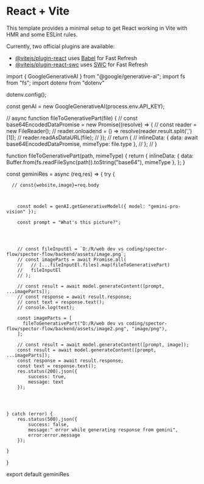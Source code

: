 # React + Vite

This template provides a minimal setup to get React working in Vite with HMR and some ESLint rules.

Currently, two official plugins are available:

- [@vitejs/plugin-react](https://github.com/vitejs/vite-plugin-react/blob/main/packages/plugin-react/README.md) uses [Babel](https://babeljs.io/) for Fast Refresh
- [@vitejs/plugin-react-swc](https://github.com/vitejs/vite-plugin-react-swc) uses [SWC](https://swc.rs/) for Fast Refresh








import { GoogleGenerativeAI } from "@google/generative-ai";
import fs from "fs";
import dotenv from "dotenv"



dotenv.config();

const genAI = new GoogleGenerativeAI(process.env.API_KEY);




// async function fileToGenerativePart(file) {
//   const base64EncodedDataPromise = new Promise((resolve) => {
//     const reader = new FileReader();
//     reader.onloadend = () => resolve(reader.result.split(',')[1]);
//     reader.readAsDataURL(file);
//   });
//   return {
//     inlineData: { data: await base64EncodedDataPromise, mimeType: file.type },
//   };
// }




function fileToGenerativePart(path, mimeType) {
  return {
    inlineData: {
      data: Buffer.from(fs.readFileSync(path)).toString("base64"),
      mimeType
    },
  };
}

  

const geminiRes = async (req,res) => {
    try {
      
      // const{website,image}=req.body
        
        
      
        const model = genAI.getGenerativeModel({ model: "gemini-pro-vision" });

        const prompt = "What's this picture?";




        // const fileInputEl = `D:/R/web dev vs coding/spector-flow/spector-flow/backend/assets/image.png`;
        // const imageParts = await Promise.all(
        //   // [...fileInputEl.files].map(fileToGenerativePart)
        //   fileInputEl
        // );
      
        // const result = await model.generateContent([prompt, ...imageParts]);
        // const response = await result.response;
        // const text = response.text();
        // console.log(text);
      
        const imageParts = [
          fileToGenerativePart("D:/R/web dev vs coding/spector-flow/spector-flow/backend/assets/image2.png", "image/png"),
        ];
  
        // const result = await model.generateContent([prompt, image]);
        const result = await model.generateContent([prompt, ...imageParts]);
        const response = await result.response;
        const text = response.text();
        res.status(200).json({
            success: true,
            message: text
        });




    } catch (error) {
        res.status(500).json({
            success: false,
            message:" error while generating response from gemini",
            error:error.message
        });
        
    }
}


export default geminiRes